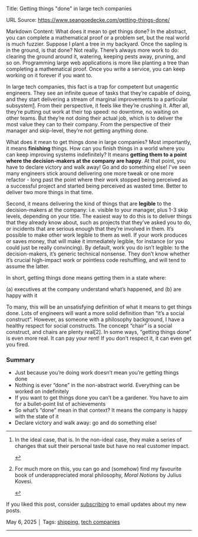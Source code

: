 Title: Getting things "done" in large tech companies

URL Source: https://www.seangoedecke.com/getting-things-done/

Markdown Content:
What does it mean to get things done? In the abstract, you can complete a mathematical proof or a problem set, but the real world is much fuzzier. Suppose I plant a tree in my backyard. Once the sapling is in the ground, is that done? Not really. There’s always more work to do: clearing the ground around it, watering, keeping pests away, pruning, and so on. Programming large web applications is more like planting a tree than completing a mathematical proof. Once you write a service, you can keep working on it forever if you want to.

In large tech companies, this fact is a trap for competent but unagentic engineers. They see an infinite queue of tasks that they’re capable of doing, and they start delivering a stream of marginal improvements to a particular subsystem[1](https://www.seangoedecke.com/getting-things-done/#fn-1). From their perspective, it feels like they’re crushing it. After all, they’re putting out work at their top speed: no downtime, no waiting on other teams. But they’re not doing their actual job, which is to deliver the most value they can to their company. From the perspective of their manager and skip-level, they’re not getting anything done.

What does it mean to get things done in large companies? Most importantly, it means **finishing** things. How can you finish things in a world where you can keep improving systems indefinitely? It means **getting them to a point where the decision-makers at the company are happy**. At that point, you have to declare victory and walk away! Go and do something else! I’ve seen many engineers stick around delivering one more tweak or one more refactor - long past the point where their work stopped being perceived as a successful project and started being perceived as wasted time. Better to deliver two more things in that time.

Second, it means delivering the kind of things that are **legible** to the decision-makers at the company: i.e. visible to your manager, plus 1-3 skip levels, depending on your title. The easiest way to do this is to deliver things that they already know about, such as projects that they’ve asked you to do, or incidents that are serious enough that they’re involved in them. It’s possible to make other work legible to them as well. If your work produces or saves money, that will make it immediately legible, for instance (or you could just be really convincing). By default, work you do isn’t legible: to the decision-makers, it’s generic technical nonsense. They don’t know whether it’s crucial high-impact work or pointless code reshuffling, and will tend to assume the latter.

In short, getting things done means getting them in a state where:

(a) executives at the company understand what’s happened, and (b) are happy with it

To many, this will be an unsatisfying definition of what it means to get things done. Lots of engineers will want a more solid definition than “it’s a social construct”. However, as someone with a philosophy background, I have a healthy respect for social constructs. The concept “chair” is a social construct, and chairs are plenty real\[2\]. In some ways, “getting things done” is even more real. It can pay your rent! If you don’t respect it, it can even get you fired.

### Summary

*   Just because you’re doing work doesn’t mean you’re getting things done
*   Nothing is ever “done” in the non-abstract world. Everything can be worked on indefinitely
*   If you want to get things done you can’t be a gardener. You have to aim for a bullet-point list of achievements
*   So what’s “done” mean in that context? It means the company is happy with the state of it
*   Declare victory and walk away: go and do something else!

* * *

1.  In the ideal case, that is. In the non-ideal case, they make a series of changes that suit their personal taste but have no real customer impact.
    
    [↩](https://www.seangoedecke.com/getting-things-done/#fnref-1)
2.  For much more on this, you can go and (somehow) find my favourite book of underappreciated moral philosophy, _Moral Notions_ by Julius Kovesi.
    
    [↩](https://www.seangoedecke.com/getting-things-done/#fnref-2)

If you liked this post, consider [subscribing](https://buttondown.com/seangoedecke) to email updates about my new posts.

May 6, 2025 │ Tags: [shipping](https://www.seangoedecke.com/tags/shipping/), [tech companies](https://www.seangoedecke.com/tags/tech%20companies/)

* * *
